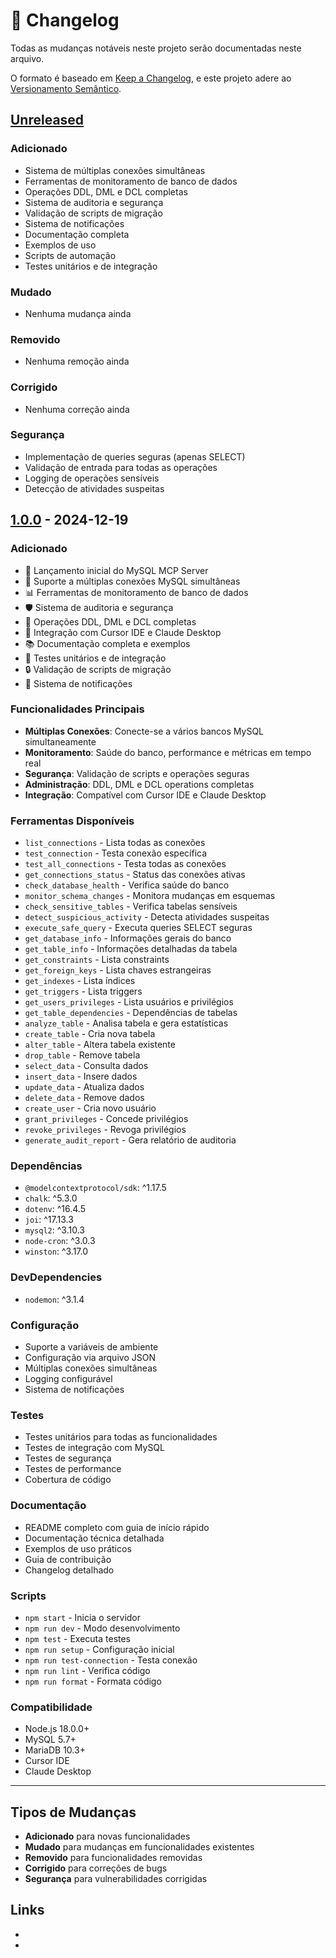 # 📝 Changelog

Todas as mudanças notáveis neste projeto serão documentadas neste arquivo.

O formato é baseado em [Keep a Changelog](https://keepachangelog.com/pt-BR/1.0.0/),
e este projeto adere ao [Versionamento Semântico](https://semver.org/lang/pt-BR/).

## [Unreleased]

### Adicionado
- Sistema de múltiplas conexões simultâneas
- Ferramentas de monitoramento de banco de dados
- Operações DDL, DML e DCL completas
- Sistema de auditoria e segurança
- Validação de scripts de migração
- Sistema de notificações
- Documentação completa
- Exemplos de uso
- Scripts de automação
- Testes unitários e de integração

### Mudado
- Nenhuma mudança ainda

### Removido
- Nenhuma remoção ainda

### Corrigido
- Nenhuma correção ainda

### Segurança
- Implementação de queries seguras (apenas SELECT)
- Validação de entrada para todas as operações
- Logging de operações sensíveis
- Detecção de atividades suspeitas

## [1.0.0] - 2024-12-19

### Adicionado
- 🚀 Lançamento inicial do MySQL MCP Server
- 🔗 Suporte a múltiplas conexões MySQL simultâneas
- 📊 Ferramentas de monitoramento de banco de dados
- 🛡️ Sistema de auditoria e segurança
- 🔧 Operações DDL, DML e DCL completas
- 📱 Integração com Cursor IDE e Claude Desktop
- 📚 Documentação completa e exemplos
- 🧪 Testes unitários e de integração
- 🔒 Validação de scripts de migração
- 📢 Sistema de notificações

### Funcionalidades Principais
- **Múltiplas Conexões**: Conecte-se a vários bancos MySQL simultaneamente
- **Monitoramento**: Saúde do banco, performance e métricas em tempo real
- **Segurança**: Validação de scripts e operações seguras
- **Administração**: DDL, DML e DCL operations completas
- **Integração**: Compatível com Cursor IDE e Claude Desktop

### Ferramentas Disponíveis
- `list_connections` - Lista todas as conexões
- `test_connection` - Testa conexão específica
- `test_all_connections` - Testa todas as conexões
- `get_connections_status` - Status das conexões ativas
- `check_database_health` - Verifica saúde do banco
- `monitor_schema_changes` - Monitora mudanças em esquemas
- `check_sensitive_tables` - Verifica tabelas sensíveis
- `detect_suspicious_activity` - Detecta atividades suspeitas
- `execute_safe_query` - Executa queries SELECT seguras
- `get_database_info` - Informações gerais do banco
- `get_table_info` - Informações detalhadas da tabela
- `get_constraints` - Lista constraints
- `get_foreign_keys` - Lista chaves estrangeiras
- `get_indexes` - Lista índices
- `get_triggers` - Lista triggers
- `get_users_privileges` - Lista usuários e privilégios
- `get_table_dependencies` - Dependências de tabelas
- `analyze_table` - Analisa tabela e gera estatísticas
- `create_table` - Cria nova tabela
- `alter_table` - Altera tabela existente
- `drop_table` - Remove tabela
- `select_data` - Consulta dados
- `insert_data` - Insere dados
- `update_data` - Atualiza dados
- `delete_data` - Remove dados
- `create_user` - Cria novo usuário
- `grant_privileges` - Concede privilégios
- `revoke_privileges` - Revoga privilégios
- `generate_audit_report` - Gera relatório de auditoria

### Dependências
- `@modelcontextprotocol/sdk`: ^1.17.5
- `chalk`: ^5.3.0
- `dotenv`: ^16.4.5
- `joi`: ^17.13.3
- `mysql2`: ^3.10.3
- `node-cron`: ^3.0.3
- `winston`: ^3.17.0

### DevDependencies
- `nodemon`: ^3.1.4

### Configuração
- Suporte a variáveis de ambiente
- Configuração via arquivo JSON
- Múltiplas conexões simultâneas
- Logging configurável
- Sistema de notificações

### Testes
- Testes unitários para todas as funcionalidades
- Testes de integração com MySQL
- Testes de segurança
- Testes de performance
- Cobertura de código

### Documentação
- README completo com guia de início rápido
- Documentação técnica detalhada
- Exemplos de uso práticos
- Guia de contribuição
- Changelog detalhado

### Scripts
- `npm start` - Inicia o servidor
- `npm run dev` - Modo desenvolvimento
- `npm test` - Executa testes
- `npm run setup` - Configuração inicial
- `npm run test-connection` - Testa conexão
- `npm run lint` - Verifica código
- `npm run format` - Formata código

### Compatibilidade
- Node.js 18.0.0+
- MySQL 5.7+
- MariaDB 10.3+
- Cursor IDE
- Claude Desktop

---

## Tipos de Mudanças

- **Adicionado** para novas funcionalidades
- **Mudado** para mudanças em funcionalidades existentes
- **Removido** para funcionalidades removidas
- **Corrigido** para correções de bugs
- **Segurança** para vulnerabilidades corrigidas

## Links

- [Unreleased]: https://github.com/lrferr/mysql-mcp-server/compare/v1.0.0...HEAD
- [1.0.0]: https://github.com/lrferr/mysql-mcp-server/releases/tag/v1.0.0



